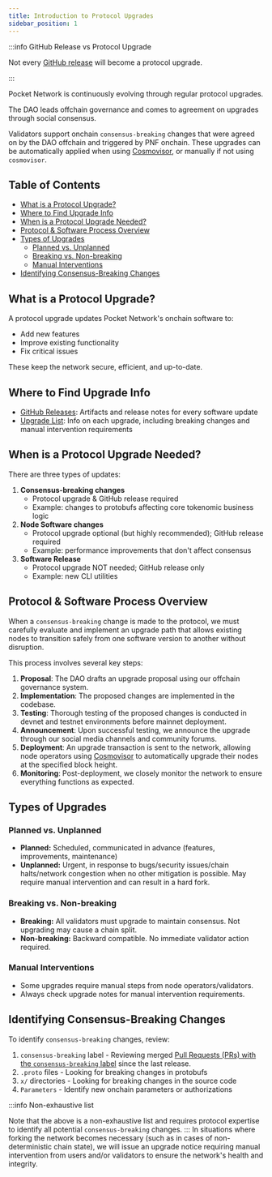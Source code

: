 ```yaml
---
title: Introduction to Protocol Upgrades
sidebar_position: 1
---
```


:::info GitHub Release vs Protocol Upgrade

Not every [GitHub release](https://github.com/pokt-network/poktroll/releases) will become a protocol upgrade.

:::

Pocket Network is continuously evolving through regular protocol upgrades.

The DAO leads offchain governance and comes to agreement on upgrades through social consensus.

Validators support onchain `consensus-breaking` changes that were agreed on by the DAO offchain and triggered by PNF onchain. These upgrades can be automatically applied when using [Cosmovisor](../walkthroughs/full_node_walkthrough.md), or manually if not using `cosmovisor`.

## Table of Contents <!-- omit in toc -->

- [What is a Protocol Upgrade?](#what-is-a-protocol-upgrade)
- [Where to Find Upgrade Info](#where-to-find-upgrade-info)
- [When is a Protocol Upgrade Needed?](#when-is-a-protocol-upgrade-needed)
- [Protocol \& Software Process Overview](#protocol--software-process-overview)
- [Types of Upgrades](#types-of-upgrades)
  - [Planned vs. Unplanned](#planned-vs-unplanned)
  - [Breaking vs. Non-breaking](#breaking-vs-non-breaking)
  - [Manual Interventions](#manual-interventions)
- [Identifying Consensus-Breaking Changes](#identifying-consensus-breaking-changes)

## What is a Protocol Upgrade?

A protocol upgrade updates Pocket Network's onchain software to:

- Add new features
- Improve existing functionality
- Fix critical issues

These keep the network secure, efficient, and up-to-date.

## Where to Find Upgrade Info

- [GitHub Releases](https://github.com/pokt-network/poktroll/releases): Artifacts and release notes for every software update
- [Upgrade List](4_upgrade_list.md): Info on each upgrade, including breaking changes and manual intervention requirements

## When is a Protocol Upgrade Needed?

There are three types of updates:

1. **Consensus-breaking changes**
   - Protocol upgrade & GitHub release required
   - Example: changes to protobufs affecting core tokenomic business logic
2. **Node Software changes**
   - Protocol upgrade optional (but highly recommended); GitHub release required
   - Example: performance improvements that don't affect consensus
3. **Software Release**
   - Protocol upgrade NOT needed; GitHub release only
   - Example: new CLI utilities

## Protocol & Software Process Overview

When a `consensus-breaking` change is made to the protocol, we must carefully evaluate and implement an upgrade path that allows existing nodes to transition safely from one software version to another without disruption.

This process involves several key steps:

1. **Proposal**: The DAO drafts an upgrade proposal using our offchain governance system.
2. **Implementation**: The proposed changes are implemented in the codebase.
3. **Testing**: Thorough testing of the proposed changes is conducted in devnet and testnet environments before mainnet deployment.
4. **Announcement**: Upon successful testing, we announce the upgrade through our social media channels and community forums.
5. **Deployment**: An upgrade transaction is sent to the network, allowing node operators using [Cosmovisor](../walkthroughs/full_node_walkthrough.md) to automatically upgrade their nodes at the specified block height.
6. **Monitoring**: Post-deployment, we closely monitor the network to ensure everything functions as expected.

## Types of Upgrades

### Planned vs. Unplanned

- **Planned:** Scheduled, communicated in advance (features, improvements, maintenance)
- **Unplanned:** Urgent, in response to bugs/security issues/chain halts/network congestion when no other mitigation is possible. May require manual intervention and can result in a hard fork.

### Breaking vs. Non-breaking

- **Breaking:** All validators must upgrade to maintain consensus. Not upgrading may cause a chain split.
- **Non-breaking:** Backward compatible. No immediate validator action required.

### Manual Interventions

- Some upgrades require manual steps from node operators/validators.
- Always check upgrade notes for manual intervention requirements.

## Identifying Consensus-Breaking Changes

To identify `consensus-breaking` changes, review:

1. `consensus-breaking` label - Reviewing merged [Pull Requests (PRs) with the `consensus-breaking` label](https://github.com/pokt-network/poktroll/issues?q=label%3Aconsensus-breaking+) since the last release.
2. `.proto` files - Looking for breaking changes in protobufs
3. `x/` directories - Looking for breaking changes in the source code
4. `Parameters` - Identify new onchain parameters or authorizations

:::info Non-exhaustive list

Note that the above is a non-exhaustive list and requires protocol expertise to identify all potential `consensus-breaking` changes.
:::
In situations where forking the network becomes necessary (such as in cases of non-deterministic chain state), we will issue an upgrade notice requiring manual intervention from users and/or validators to ensure the network's health and integrity.
